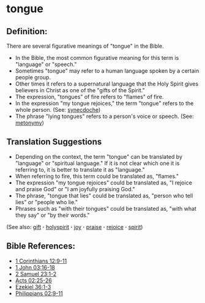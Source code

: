 # tongue #

## Definition: ##

There are several figurative meanings of "tongue" in the Bible. 

* In the Bible, the most common figurative meaning for this term is "language" or "speech."
* Sometimes "tongue" may refer to a human language spoken by a certain people group.
* Other times it refers to a supernatural language that the Holy Spirit gives believers in Christ as one of the "gifts of the Spirit."
* The expression, "tongues" of fire refers to "flames" of fire.
* In the expression "my tongue rejoices," the term "tongue" refers to the whole person. (See: [synecdoche](https://git.door43.org/Door43/en-ta-translate-vol2/src/master/content/figs_synecdoche.md))
* The phrase "lying tongues" refers to a person's voice or speech. (See: [metonymy](https://git.door43.org/Door43/en-ta-translate-vol2/src/master/content/figs_metonymy.md))

## Translation Suggestions ##

* Depending on the context, the term "tongue" can be translated by "language" or "spiritual language." If it is not clear which one it is referring to, it is better to translate it as "language."
* When referring to fire, this term could be translated as, "flames."
* The expression "my tongue rejoices" could be translated as, "I rejoice and praise God" or "I am joyfully praising God."
* The phrase, "tongue that lies" could be translated as, "person who tell lies" or "people who lie."
* Phrases such as "with their tongues" could be translated as, "with what they say" or "by their words."

(See also: [gift](../kt/gift.md) **·** [holyspirit](../kt/holyspirit.md) **·** [joy](../kt/joy.md) **·** [praise](../other/praise.md) **·** [rejoice](../other/rejoice.md) **·** [spirit](../kt/spirit.md))

## Bible References: ##

* [1 Corinthians 12:9-11](https://door43.org/en/bible/notes/1co/12/09)
* [1 John 03:16-18](https://door43.org/en/bible/notes/1jn/03/16)
* [2 Samuel 23:1-2](https://door43.org/en/bible/notes/2sa/23/01)
* [Acts 02:25-26](https://door43.org/en/bible/notes/act/02/25)
* [Ezekiel 36:1-3](https://door43.org/en/bible/notes/ezk/36/01)
* [Philippians 02:9-11](https://door43.org/en/bible/notes/php/02/09)

